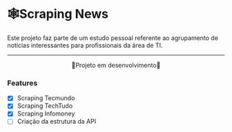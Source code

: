 <h1>🕸Scraping News</h1>

<p>Este projeto faz parte de um estudo pessoal referente ao agrupamento de notícias interessantes para profissionais da área de TI.</p>
<hr>
<p align="center">🚧Projeto em desenvolvimento🚧</p>

### Features
- [x] Scraping Tecmundo
- [x] Scraping TechTudo
- [x] Scraping Infomoney
- [ ] Criação da estrutura da API

